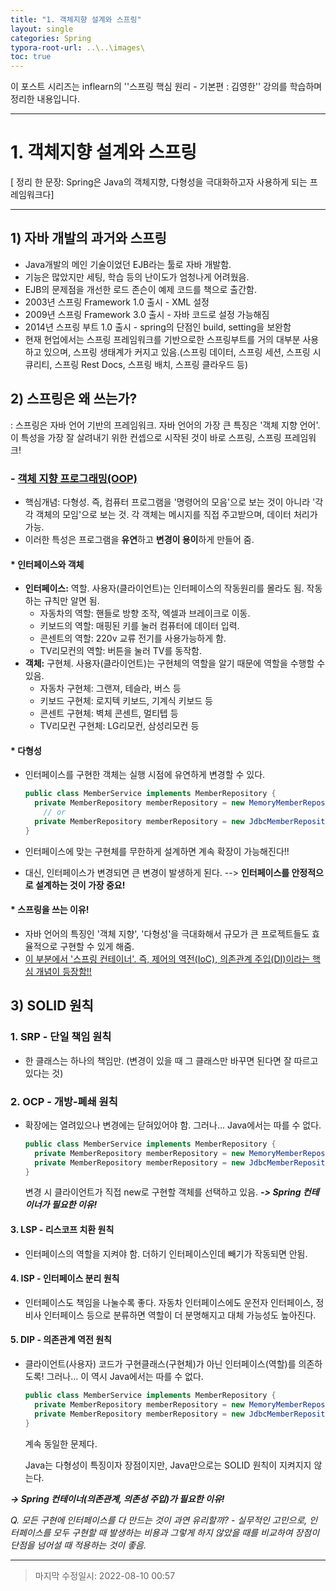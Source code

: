 ```yaml
---
title: "1. 객체지향 설계와 스프링"
layout: single
categories: Spring
typora-root-url: ..\..\images\
toc: true
---
```


이 포스트 시리즈는 inflearn의 ''스프링 핵심 원리 - 기본편 : 김영한'' 강의를 학습하며 정리한 내용입니다.

------

# 1. 객체지향 설계와 스프링

[ 정리 한 문장: Spring은 Java의 객체지향, 다형성을 극대화하고자 사용하게 되는 프레임워크다]

------



## 1) 자바 개발의 과거와 스프링

- Java개발의 메인 기술이었던 EJB라는 툴로 자바 개발함.
- 기능은 많았지만 세팅, 학습 등의 난이도가 엄청나게 어려웠음.
- EJB의 문제점을 개선한 로드 존슨이 예제 코드를 책으로 출간함.
- 2003년 스프링 Framework 1.0 출시 - XML 설정
- 2009년 스프링 Framework 3.0 출시 - 자바 코드로 설정 가능해짐
- 2014년 스프링 부트 1.0 출시 - spring의 단점인 build, setting을 보완함
- 현재 현업에서는 스프링 프레임워크를 기반으로한 스프링부트를 거의 대부분 사용하고 있으며, 스프링 생태계가 커지고 있음.(스프링 데이터, 스프링 세션, 스프링 시큐리티, 스프링 Rest Docs, 스프링 배치, 스프링 클라우드 등)





## 2) 스프링은 왜 쓰는가?

: 스프링은 자바 언어 기반의 프레임워크. 자바 언어의 가장 큰 특징은 '객체 지향 언어'. 이 특성을 가장 잘 살려내기 위한 컨셉으로 시작된 것이 바로 스프링, 스프링 프레임워크!



### - [객체 지향 프로그래밍(OOP)](https://jiyongyoon.github.io/java/Heritance/#%EA%B0%9D%EC%B2%B4%EC%A7%80%ED%96%A5-%EC%83%81%EC%86%8Dheritance-%EB%8B%A4%ED%98%95%EC%84%B1-%EC%B6%94%EC%83%81%ED%81%B4%EB%9E%98%EC%8A%A4-%EC%9D%B8%ED%84%B0%ED%8E%98%EC%9D%B4%EC%8A%A4)

- 핵심개념: 다형성. 즉, 컴퓨터 프로그램을 '명령어의 모음'으로 보는 것이 아니라 '각각 객체의 모임'으로 보는 것. 각 객체는 메시지를 직접 주고받으며, 데이터 처리가 가능.
- 이러한 특성은 프로그램을 **유연**하고 **변경이 용이**하게 만들어 줌.

#### * 인터페이스와 객체

- **인터페이스:** 역할. 사용자(클라이언트)는 인터페이스의 작동원리를 몰라도 됨. 작동하는 규칙만 알면 됨.
  - 자동차의 역할: 핸들로 방향 조작, 엑셀과 브레이크로 이동.
  - 키보드의 역할: 매핑된 키를 눌러 컴퓨터에 데이터 입력.
  - 콘센트의 역할: 220v 교류 전기를 사용가능하게 함.
  - TV리모컨의 역할: 버튼을 눌러 TV를 동작함.
- **객체:** 구현체. 사용자(클라이언트)는 구현체의 역할을 알기 때문에 역할을 수행할 수 있음.
  - 자동차 구현체: 그랜져, 테슬라, 버스 등
  - 키보드 구현체: 로지텍 키보드, 기계식 키보드 등
  - 콘센트 구현체: 벽체 콘센트, 멀티텝 등
  - TV리모컨 구현체: LG리모컨, 삼성리모컨 등

#### * 다형성

- 인터페이스를 구현한 객체는 실행 시점에 유연하게 변경할 수 있다.

  ```java
  public class MemberService implements MemberRepository {
  	private MemberRepository memberRepository = new MemoryMemberRepository();
      // or
  	private MemberRepository memberRepository = new JdbcMemberRepository();
  }
  ```

- 인터페이스에 맞는 구현체를 무한하게 설계하면 계속 확장이 가능해진다!!

- 대신, 인터페이스가 변경되면 큰 변경이 발생하게 된다. --> **인터페이스를 안정적으로 설계하는 것이 가장 중요!**

#### * 스프링을 쓰는 이유!

- 자바 언어의 특징인 '객체 지향', '다형성'을 극대화해서 규모가 큰 프로젝트들도 효율적으로 구현할 수 있게 해줌.
- <u>이 부분에서 '스프링 컨테이너'. 즉, 제어의 역전(IoC), 의존관계 주입(DI)이라는 핵심 개념이 등장함!!</u>





## 3) SOLID 원칙

### 1. SRP - 단일 책임 원칙

- 한 클래스는 하나의 책임만. (변경이 있을 때 그 클래스만 바꾸면 된다면 잘 따르고 있다는 것)

### 2. OCP - 개방-폐쇄 원칙

- 확장에는 열려있으나 변경에는 닫혀있어야 함. 그러나... Java에서는 따를 수 없다.

  ```java
  public class MemberService implements MemberRepository {
  	private MemberRepository memberRepository = new MemoryMemberRepository();
  	private MemberRepository memberRepository = new JdbcMemberRepository();
  }
  ```

  변경 시 클라이언트가 직접 new로 구현할 객체를 선택하고 있음. ***-> Spring 컨테이너가 필요한 이유!***

#### 3. LSP - 리스코프 치환 원칙

- 인터페이스의 역할을 지켜야 함. 더하기 인터페이스인데 빼기가 작동되면 안됨.

#### 4. ISP - 인터페이스 분리 원칙

- 인터페이스도 책임을 나눌수록 좋다. 자동차 인터페이스에도 운전자 인터페이스, 정비사 인터페이스 등으로 분류하면 역할이 더 분명해지고 대체 가능성도 높아진다.

#### 5. DIP - 의존관계 역전 원칙

- 클라이언트(사용자) 코드가 구현클래스(구현체)가 아닌 인터페이스(역할)를 의존하도록! 그러나... 이 역시 Java에서는 따를 수 없다.

  ```java
  public class MemberService implements MemberRepository {
  	private MemberRepository memberRepository = new MemoryMemberRepository();
  	private MemberRepository memberRepository = new JdbcMemberRepository();
  }
  ```

  계속 동일한 문제다.

  Java는 다형성이 특징이자 장점이지만, Java만으로는 SOLID 원칙이 지켜지지 않는다. 

***-> Spring 컨테이너(의존관계, 의존성 주입)가 필요한 이유!***

*Q. 모든 구현에 인터페이스를 다 만드는 것이 과연 유리할까? - 실무적인 고민으로, 인터페이스를 모두 구현할 때 발생하는 비용과 그렇게 하지 않았을 때를 비교하여 장점이 단점을 넘어설 때 적용하는 것이 좋음.*

------

> 마지막 수정일시: 2022-08-10 00:57